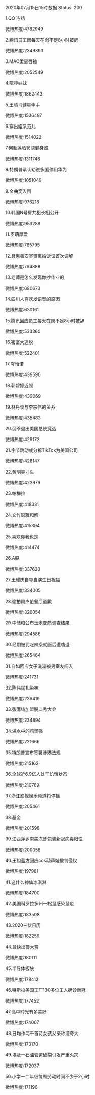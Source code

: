 2020年07月15日15时数据
Status: 200

1.QQ 冻结

微博热度:4782949

2.腾讯员工因每天在岗不足8小时被辞

微博热度:2349893

3.MAC柔雾唇釉

微博热度:2052549

4.嗯哼妹妹

微博热度:1862443

5.王晴马健星牵手

微博热度:1536497

6.穿出姐系范儿

微博热度:1514022

7.何超莲晒窦骁健身照

微博热度:1311746

8.特朗普承认劝说多国停用华为

微博热度:1051049

9.金曲奖入围

微博热度:976218

10.韩国N号房共犯长相公开

微博热度:953288

11.臣萌厚爱

微博热度:765795

12.具惠善安宰贤离婚诉讼首次调解

微博热度:764886

13.老师是怎么发现你抄作业的

微博热度:680673

14.四川人喜欢发语音的原因

微博热度:630161

15.腾讯回应员工每天在岗不足8小时被辞

微博热度:533360

16.密室大逃脱

微博热度:522401

17.岑怡诺

微博热度:439590

18.郭碧婷近照

微博热度:439069

19.林丹谈与李宗伟的关系

微博热度:435483

20.侃爷退出美国总统竞选

微博热度:429172

21.字节跳动或分拆TikTok为美国公司

微博热度:428147

22.黄明昊寸头

微博热度:423979

23.帕梅拉

微博热度:418331

24.文竹聪雅和解

微博热度:415394

25.喜欢你我也是

微博热度:414474

26.A股

微博热度:337620

27.王耀庆自导自演生日祝福

微博热度:334005

28.偷拍周杰伦餐厅道歉

微博热度:326054

29.中储粮公布玉米变质调查结果

微博热度:294586

30.经期被罚吃辣条就医后遭劝退

微博热度:265464

31.自如回应女子洗澡被男室友闯入

微博热度:241731

32.陈伟霆扎染袜

微博热度:236419

33.张雨绮加盟脱口秀大会

微博热度:234894

34.洪水中的鸡坚强

微博热度:221666

35.特朗普宣布签署涉港法规

微博热度:215162

36.全球近6.9亿人处于饥饿状态

微博热度:210769

37.浙江影视娱乐频道将停播

微博热度:205461

38.基金

微博热度:201598

39.江西萍乡南美冻虾包装新冠病毒阳性

微博热度:200058

40.王祖蓝方回应cos葫芦娃被判侵权

微博热度:197981

41.这什么神仙冰淇淋

微博热度:184700

42.美国科罗拉多州一松鼠感染鼠疫

微博热度:183508

43.2020三伏日历

微博热度:182259

44.最快出警大赏

微博热度:180111

45.半导体板块

微博热度:178412

46.特斯拉美国工厂130多位工人确诊新冠

微博热度:177452

47.高中时光有多美好

微博热度:174007

48.日均作两千首诗女孩父亲称没夸大

微博热度:173170

49.埃及一石油管道破裂引发严重火灾

微博热度:172037

50.小学一二年级每周劳动时间不少于2小时

微博热度:171196

